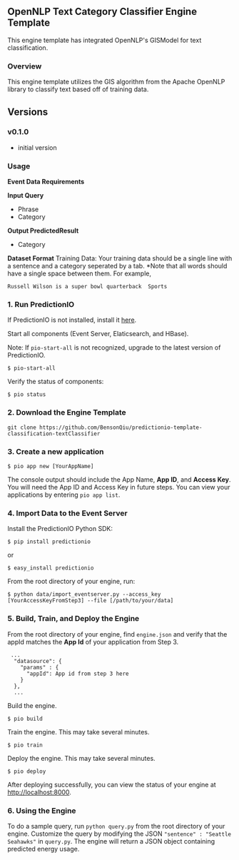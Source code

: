 ## OpenNLP Text Category Classifier Engine Template

This engine template has integrated OpenNLP's GISModel for text classification.

### Overview
This engine template utilizes the GIS algorithm from the Apache OpenNLP library to classify text based off of training data. 

## Versions

### v0.1.0

- initial version

### Usage
**Event Data Requirements**

**Input Query**
* Phrase
* Category

**Output PredictedResult**
* Category

**Dataset Format**
Training Data:
Your training data should be a single line with a sentence and a category seperated by a tab. *Note that all words should have a single space between them.
For example,
```
Russell Wilson is a super bowl quarterback	Sports	
```

### 1. Run PredictionIO

If PredictionIO is not installed, install it [here](http://docs.prediction.io/install/).

Start all components (Event Server, Elaticsearch, and HBase).

Note: If `pio-start-all` is not recognized, upgrade to the latest version of PredictionIO.
```
$ pio-start-all
```

Verify the status of components:
```
$ pio status
```

### 2. Download the Engine Template

```
git clone https://github.com/BensonQiu/predictionio-template-classification-textClassifier
```

### 3. Create a new application
```
$ pio app new [YourAppName]
```

The console output should include the App Name, **App ID**, and **Access Key**. You will need the App ID and Access Key in future steps. You can view your applications by entering `pio app list`.

### 4. Import Data to the Event Server

Install the PredictionIO Python SDK:
```
$ pip install predictionio
```
or
```
$ easy_install predictionio
```

From the root directory of your engine, run:
```
$ python data/import_eventserver.py --access_key [YourAccessKeyFromStep3] --file [/path/to/your/data]
```

### 5. Build, Train, and Deploy the Engine

From the root directory of your engine, find `engine.json` and verify that the appId matches the **App Id** of your application from Step 3.

```
 ...
  "datasource": {
    "params" : {
      "appId": App id from step 3 here
    }
  },
  ...
```

Build the engine.
```
$ pio build
```

Train the engine. This may take several minutes.
```
$ pio train
```

Deploy the engine. This may take several minutes.
```
$ pio deploy
```

After deploying successfully, you can view the status of your engine at [http://localhost:8000](http://localhost:8000).

### 6. Using the Engine
To do a sample query, run `python query.py` from the root directory of your engine. Customize the query by modifying the JSON `"sentence" : "Seattle Seahawks"` in `query.py`. The engine will return a JSON object containing predicted energy usage.